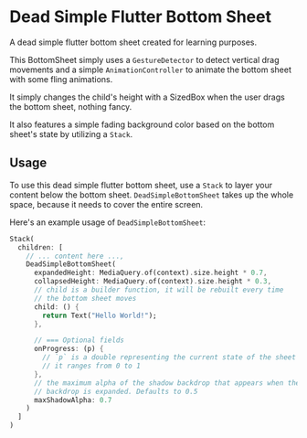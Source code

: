 # Dead Simple Flutter Bottom Sheet

A dead simple flutter bottom sheet created for learning purposes.

This BottomSheet simply uses a `GestureDetector` to detect vertical drag
movements and a simple `AnimationController` to animate the bottom sheet
with some fling animations.

It simply changes the child's height with a SizedBox when the user drags
the bottom sheet, nothing fancy.

It also features a simple fading background color based on the bottom
sheet's state by utilizing a `Stack`.

## Usage

To use this dead simple flutter bottom sheet, use a `Stack` to layer your
content below the bottom sheet. `DeadSimpleBottomSheet` takes up the whole
space, because it needs to cover the entire screen.

Here's an example usage of `DeadSimpleBottomSheet`:

```dart
Stack(
  children: [
    // ... content here ...,
    DeadSimpleBottomSheet(
      expandedHeight: MediaQuery.of(context).size.height * 0.7,
      collapsedHeight: MediaQuery.of(context).size.height * 0.3,
      // child is a builder function, it will be rebuilt every time
      // the bottom sheet moves
      child: () {
        return Text("Hello World!");
      },

      // === Optional fields
      onProgress: (p) {
        // `p` is a double representing the current state of the sheet
        // it ranges from 0 to 1
      },
      // the maximum alpha of the shadow backdrop that appears when the
      // backdrop is expanded. Defaults to 0.5
      maxShadowAlpha: 0.7
    )
  ]
)
```
